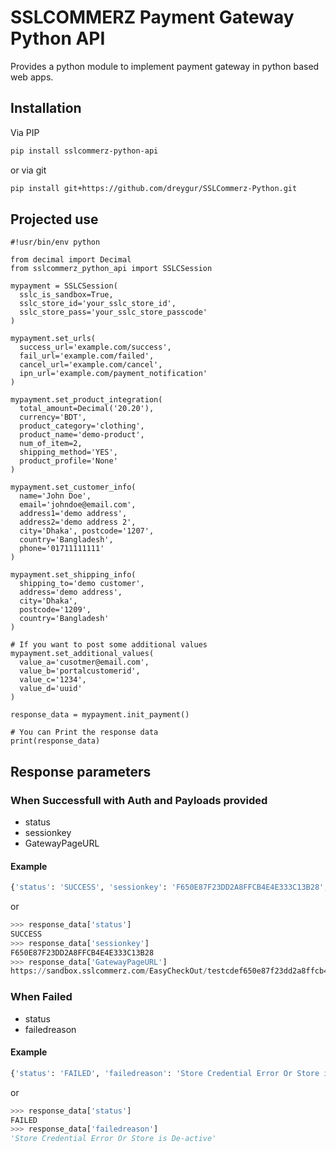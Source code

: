 # SSLCOMMERZ Payment Gateway Python API

Provides a python module to implement payment gateway in python based web apps.

## Installation

Via PIP

```sh
pip install sslcommerz-python-api
```

or via git

```sh
pip install git+https://github.com/dreygur/SSLCommerz-Python.git
```

## Projected use

```python3
#!usr/bin/env python

from decimal import Decimal
from sslcommerz_python_api import SSLCSession

mypayment = SSLCSession(
  sslc_is_sandbox=True,
  sslc_store_id='your_sslc_store_id',
  sslc_store_pass='your_sslc_store_passcode'
)

mypayment.set_urls(
  success_url='example.com/success',
  fail_url='example.com/failed',
  cancel_url='example.com/cancel',
  ipn_url='example.com/payment_notification'
)

mypayment.set_product_integration(
  total_amount=Decimal('20.20'),
  currency='BDT',
  product_category='clothing',
  product_name='demo-product',
  num_of_item=2,
  shipping_method='YES',
  product_profile='None'
)

mypayment.set_customer_info(
  name='John Doe',
  email='johndoe@email.com',
  address1='demo address',
  address2='demo address 2',
  city='Dhaka', postcode='1207',
  country='Bangladesh',
  phone='01711111111'
)

mypayment.set_shipping_info(
  shipping_to='demo customer',
  address='demo address',
  city='Dhaka',
  postcode='1209',
  country='Bangladesh'
)

# If you want to post some additional values
mypayment.set_additional_values(
  value_a='cusotmer@email.com',
  value_b='portalcustomerid',
  value_c='1234',
  value_d='uuid'
)

response_data = mypayment.init_payment()

# You can Print the response data
print(response_data)
```

## Response parameters

### When Successfull with Auth and Payloads provided

- status
- sessionkey
- GatewayPageURL

#### Example

```sh
{'status': 'SUCCESS', 'sessionkey': 'F650E87F23DD2A8FFCB4E4E333C13B28', 'GatewayPageURL': 'https://sandbox.sslcommerz.com/EasyCheckOut/testcdef650e87f23dd2a8ffcb4234fasf3b28'}
```

or

```python
>>> response_data['status']
SUCCESS
>>> response_data['sessionkey']
F650E87F23DD2A8FFCB4E4E333C13B28
>>> response_data['GatewayPageURL']
https://sandbox.sslcommerz.com/EasyCheckOut/testcdef650e87f23dd2a8ffcb4234fasf3b28
```

### When Failed

- status
- failedreason

#### Example

```sh
{'status': 'FAILED', 'failedreason': 'Store Credential Error Or Store is De-active'}
```

or

```python
>>> response_data['status']
FAILED
>>> response_data['failedreason']
'Store Credential Error Or Store is De-active'
```
